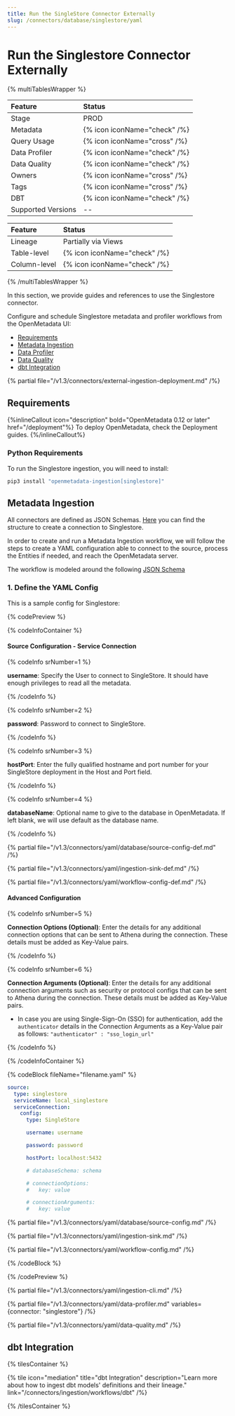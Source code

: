```yaml
---
title: Run the SingleStore Connector Externally
slug: /connectors/database/singlestore/yaml
---
```


# Run the Singlestore Connector Externally

{% multiTablesWrapper %}

| Feature            | Status                       |
| :----------------- | :--------------------------- |
| Stage              | PROD                         |
| Metadata           | {% icon iconName="check" /%} |
| Query Usage        | {% icon iconName="cross" /%} |
| Data Profiler      | {% icon iconName="check" /%} |
| Data Quality       | {% icon iconName="check" /%} |
| Owners             | {% icon iconName="cross" /%} |
| Tags               | {% icon iconName="cross" /%} |
| DBT                | {% icon iconName="check" /%} |
| Supported Versions | --                           |

| Feature      | Status                       |
| :----------- | :--------------------------- |
| Lineage      | Partially via Views          |
| Table-level  | {% icon iconName="check" /%} |
| Column-level | {% icon iconName="check" /%} |

{% /multiTablesWrapper %}

In this section, we provide guides and references to use the Singlestore connector.

Configure and schedule Singlestore metadata and profiler workflows from the OpenMetadata UI:

- [Requirements](#requirements)
- [Metadata Ingestion](#metadata-ingestion)
- [Data Profiler](#data-profiler)
- [Data Quality](#data-quality)
- [dbt Integration](#dbt-integration)

{% partial file="/v1.3/connectors/external-ingestion-deployment.md" /%}

## Requirements

{%inlineCallout icon="description" bold="OpenMetadata 0.12 or later" href="/deployment"%}
To deploy OpenMetadata, check the Deployment guides.
{%/inlineCallout%}



### Python Requirements

To run the Singlestore ingestion, you will need to install:

```bash
pip3 install "openmetadata-ingestion[singlestore]"
```

## Metadata Ingestion

All connectors are defined as JSON Schemas.
[Here](https://github.com/open-metadata/OpenMetadata/blob/main/openmetadata-spec/src/main/resources/json/schema/entity/services/connections/database/singleStoreConnection.json)
you can find the structure to create a connection to Singlestore.

In order to create and run a Metadata Ingestion workflow, we will follow
the steps to create a YAML configuration able to connect to the source,
process the Entities if needed, and reach the OpenMetadata server.

The workflow is modeled around the following
[JSON Schema](https://github.com/open-metadata/OpenMetadata/blob/main/openmetadata-spec/src/main/resources/json/schema/metadataIngestion/workflow.json)

### 1. Define the YAML Config

This is a sample config for Singlestore:

{% codePreview %}

{% codeInfoContainer %}

#### Source Configuration - Service Connection

{% codeInfo srNumber=1 %}

**username**: Specify the User to connect to SingleStore. It should have enough privileges to read all the metadata.

{% /codeInfo %}

{% codeInfo srNumber=2 %}

**password**: Password to connect to SingleStore.

{% /codeInfo %}

{% codeInfo srNumber=3 %}

**hostPort**: Enter the fully qualified hostname and port number for your SingleStore deployment in the Host and Port field.

{% /codeInfo %}

{% codeInfo srNumber=4 %}

**databaseName**: Optional name to give to the database in OpenMetadata. If left blank, we will use default as the database name.

{% /codeInfo %}

{% partial file="/v1.3/connectors/yaml/database/source-config-def.md" /%}

{% partial file="/v1.3/connectors/yaml/ingestion-sink-def.md" /%}

{% partial file="/v1.3/connectors/yaml/workflow-config-def.md" /%}

#### Advanced Configuration

{% codeInfo srNumber=5 %}

**Connection Options (Optional)**: Enter the details for any additional connection options that can be sent to Athena during the connection. These details must be added as Key-Value pairs.

{% /codeInfo %}

{% codeInfo srNumber=6 %}

**Connection Arguments (Optional)**: Enter the details for any additional connection arguments such as security or protocol configs that can be sent to Athena during the connection. These details must be added as Key-Value pairs.

- In case you are using Single-Sign-On (SSO) for authentication, add the `authenticator` details in the Connection Arguments as a Key-Value pair as follows: `"authenticator" : "sso_login_url"`

{% /codeInfo %}


{% /codeInfoContainer %}

{% codeBlock fileName="filename.yaml" %}

```yaml
source:
  type: singlestore
  serviceName: local_singlestore
  serviceConnection:
    config:
      type: SingleStore
```
```yaml {% srNumber=1 %}
      username: username
```
```yaml {% srNumber=2 %}
      password: password
```
```yaml {% srNumber=3 %}
      hostPort: localhost:5432
```
```yaml {% srNumber=4 %}
      # databaseSchema: schema
```
```yaml {% srNumber=5 %}
      # connectionOptions:
      #   key: value
```
```yaml {% srNumber=6 %}
      # connectionArguments:
      #   key: value
```

{% partial file="/v1.3/connectors/yaml/database/source-config.md" /%}

{% partial file="/v1.3/connectors/yaml/ingestion-sink.md" /%}

{% partial file="/v1.3/connectors/yaml/workflow-config.md" /%}

{% /codeBlock %}

{% /codePreview %}

{% partial file="/v1.3/connectors/yaml/ingestion-cli.md" /%}

{% partial file="/v1.3/connectors/yaml/data-profiler.md" variables={connector: "singlestore"} /%}

{% partial file="/v1.3/connectors/yaml/data-quality.md" /%}

## dbt Integration

{% tilesContainer %}

{% tile
  icon="mediation"
  title="dbt Integration"
  description="Learn more about how to ingest dbt models' definitions and their lineage."
  link="/connectors/ingestion/workflows/dbt" /%}

{% /tilesContainer %}
